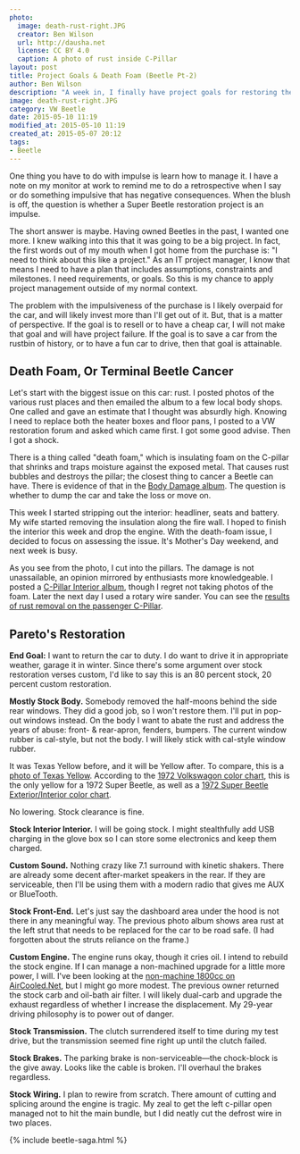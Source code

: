 ```yaml
---
photo:
  image: death-rust-right.JPG
  creator: Ben Wilson
  url: http://dausha.net
  license: CC BY 4.0
  caption: A photo of rust inside C-Pillar
layout: post
title: Project Goals & Death Foam (Beetle Pt-2)
author: Ben Wilson
description: "A week in, I finally have project goals for restoring the Beetle, and the first issue to address."
image: death-rust-right.JPG
category: VW Beetle
date: 2015-05-10 11:19
modified_at: 2015-05-10 11:19
created_at: 2015-05-07 20:12
tags:
- Beetle
---
```

One thing you have to do with impulse is learn how to manage it. I have a note on my monitor at work to remind me to do a retrospective when I say or do something impulsive that has negative consequences. When the blush is off, the question is whether a Super Beetle restoration project is an impulse.

<!-- more -->
The short answer is maybe. Having owned Beetles in the past, I wanted one more. I knew walking into this that it was going to be a big project. In fact, the first words out of my mouth when I got home from the purchase is: "I need to think about this like a project." As an IT project manager, I know that means I need to have a plan that includes assumptions, constraints and milestones. I need requirements, or goals. So this is my chance to apply project management outside of my normal context. 

The problem with the impulsiveness of the purchase is I likely overpaid for the car, and will likely invest more than I'll get out of it. But, that is a matter of perspective. If the goal is to resell or to have a cheap car, I will not make that goal and will have project failure. If the goal is to save a car from the rustbin of history, or to have a fun car to drive, then that goal is attainable.

## Death Foam, Or Terminal Beetle Cancer

Let's start with the biggest issue on this car: rust.
I posted photos of the various rust places and then emailed the album to a few local body shops. One called and gave an estimate that I thought was absurdly high. Knowing I need to replace both the heater boxes and floor pans, I posted to a VW restoration forum and asked which came first. I got some good advise. Then I got a shock.

There is a thing called "death foam," which is insulating foam on the C-pillar that shrinks and traps moisture against the exposed metal. That causes rust bubbles and destroys the pillar; the closest thing to cancer a Beetle can have. There is evidence of that in the [Body Damage album](https://plus.google.com/photos/+BenWilsonAuthor/albums/6142536149285815761). The question is whether to dump the car and take the loss or move on.

This week I started stripping out the interior: headliner, seats and battery. My wife started removing the insulation along the fire wall. I hoped to finish the interior this week and drop the engine. With the death-foam issue, I decided to focus on assessing the issue. It's Mother's Day weekend, and next week is busy.

As you see from the photo, I cut into the pillars. The damage is not unassailable, an opinion mirrored by enthusiasts more knowledgeable. I posted a [C-Pillar Interior album](https://plus.google.com/photos/114291737736524007717/albums/6147003870300315313), though I regret not taking photos of the foam. Later the next day I used a rotary wire sander. You can see the [results of rust removal on the passenger C-Pillar](https://plus.google.com/photos/114291737736524007717/albums/6147003870300315313/6147368943194189186).

## Pareto's Restoration

**End Goal:** I want to return the car to duty. I do want to drive it in appropriate weather, garage it in winter. Since there's some argument over stock restoration verses custom, I'd like to say this is an 80 percent stock, 20 percent custom restoration.

**Mostly Stock Body.** Somebody removed the half-moons behind the side rear windows. They did a good job, so I won't restore them. I'll put in pop-out windows instead. On the body I want to abate the rust and address the years of abuse: front- & rear-apron, fenders, bumpers. The current window rubber is cal-style, but not the body. I will likely stick with cal-style window rubber.

It was Texas Yellow before, and it will be Yellow after. To compare, this is a [photo of Texas Yellow](http://paintref.com/graphics/sample/beetle19722476.jpg). According to the [1972 Volkswagon color chart](http://www.wolfsburgwest.com/colors/ref16.jpg), this is the only yellow for a 1972 Super Beetle, as well as a [1972 Super Beetle Exterior/Interior color chart](http://www.thesamba.com/vw/archives/lit/72superbeetle/back.jpg).

No lowering. Stock clearance is fine.

**Stock Interior Interior.** I will be going stock. I might stealthfully add USB charging in the glove box so I can store some electronics and keep them charged.

**Custom Sound.** Nothing crazy like 7.1 surround with kinetic shakers. There are already some decent after-market speakers in the rear. If they are serviceable, then I'll be using them with a modern radio that gives me AUX or BlueTooth.

**Stock Front-End.** Let's just say the dashboard area under the hood is not there in any meaningful way. The previous photo album shows area rust at the left strut that needs to be replaced for the car to be road safe. (I had forgotten about the struts reliance on the frame.)

**Custom Engine.** The engine runs okay, though it cries oil. I intend to rebuild the stock engine. If I can manage a non-machined upgrade for a little more power, I will. I've been looking at the [non-machine 1800cc on AirCooled.Net](www.aircooled.net/1800cc-vw-engine-no-machine-combo/), but I might go more modest. The previous owner returned the stock carb and oil-bath air filter. I will likely dual-carb and upgrade the exhaust regardless of whether I increase the displacement. My 29-year driving philosophy is to power out of danger.

**Stock Transmission.** The clutch surrendered itself to time during my test drive, but the transmission seemed fine right up until the clutch failed.

**Stock Brakes.** The parking brake is non-serviceable&mdash;the chock-block is the give away. Looks like the cable is broken. I'll overhaul the brakes regardless.

**Stock Wiring.** I plan to rewire from scratch. There amount of cutting and splicing around the engine is tragic. My zeal to get the left c-pillar open managed not to hit the main bundle, but I did neatly cut the defrost wire in two places.

{% include beetle-saga.html %}